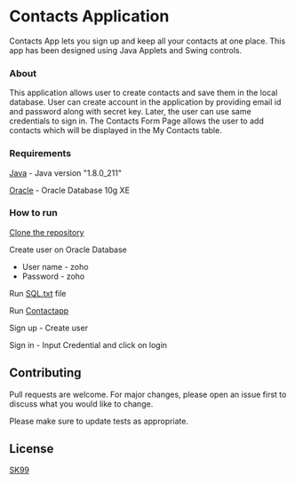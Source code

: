 # Contacts Application

Contacts App lets you sign up and keep all your contacts at one place. This app has been designed using Java Applets and Swing controls.
### About
This application allows user to create contacts and save them in the local database. 
User can create account in the application by providing email id and password along with secret key. Later, the user can use same credentials to sign in. The Contacts Form Page allows the user to add contacts which  will be displayed in the My Contacts table.

### Requirements
[Java](https://www.oracle.com/java/technologies/javase/8u211-relnotes.html)  - Java version "1.8.0_211"

[Oracle](https://www.oracle.com/in/database/technologies/appdev/xe.html) - Oracle Database 10g XE

### How to run 

[Clone the repository](https://github.com/shagunkajal99/Contacts-App)

Create user on  Oracle Database 

- User name - zoho
- Password - zoho

Run [SQL.txt](https://github.com/shagunkajal99/Contacts-App/blob/master/SQL.txt) file

Run [Contactapp](https://github.com/shagunkajal99/Contacts-App/blob/master/dist/ContactsApp.jar)
 
Sign up - Create user

Sign in - Input Credential and click on login

## Contributing
Pull requests are welcome. For major changes, please open an issue first to discuss what you would like to change.

Please make sure to update tests as appropriate.

## License
[SK99](https://shagunkajal99.github.io/portfolio.github.io/)
